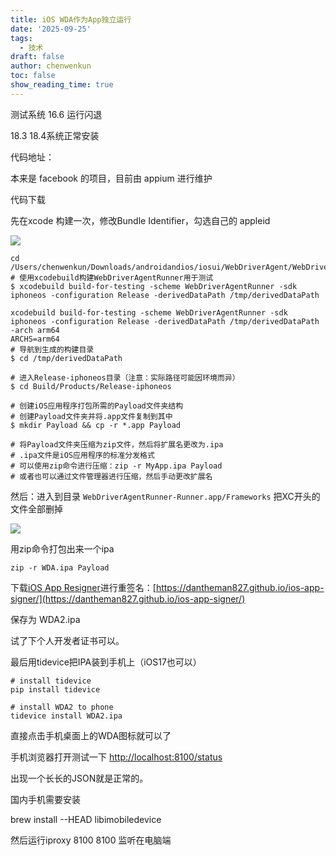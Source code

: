 ```yaml
---
title: iOS WDA作为App独立运行
date: '2025-09-25'
tags:
  - 技术
draft: false
author: chenwenkun
toc: false
show_reading_time: true
---
```

测试系统 16.6 运行闪退

18.3 18.4系统正常安装

代码地址：

本来是 facebook 的项目，目前由 appium 进行维护

代码下载

先在xcode 构建一次，修改Bundle Identifier，勾选自己的 appleid

![](https://prod-files-secure.s3.us-west-2.amazonaws.com/c205fb54-92b2-4987-8be3-972b67d27acc/cb756a73-27bc-4b0d-951a-858df3344b59/image.png?X-Amz-Algorithm=AWS4-HMAC-SHA256&X-Amz-Content-Sha256=UNSIGNED-PAYLOAD&X-Amz-Credential=ASIAZI2LB4663KU5XI43%2F20251023%2Fus-west-2%2Fs3%2Faws4_request&X-Amz-Date=20251023T122204Z&X-Amz-Expires=3600&X-Amz-Security-Token=IQoJb3JpZ2luX2VjEIz%2F%2F%2F%2F%2F%2F%2F%2F%2F%2FwEaCXVzLXdlc3QtMiJHMEUCIQDEKclmv3yS5xiGBDacLwwRRmQQDUyB9kLTc45N5ld4eQIgKe9XPwJvQTsSF7N4nTZFdFVe48ZBl1lYw3YuCcFx3uIq%2FwMIRRAAGgw2Mzc0MjMxODM4MDUiDIz5FhlA40Y5xM3P1SrcA24P5Vs0qn%2B4bomFlMc6m92ia7EtjNNkzanxIP0RZJzahWO8jedwVrEtrA2oztYm0CXZRpMHwclXMHWJHHBVRdEbSMUZez7b0Zu3gsx8RqewO9bfB6%2BDNEP7zdIHbwgNONpwCqmgB6qZGqmO4ltPWMHNXjyxHnLYn8cif6pN4i0qkby%2Fqhdbc3UxhsFoERhqQp%2BKDP0oJF8mnFFOkWarlJcNTmAHktPvGExruEW3rRIqXFLjscB5GsKaWXaSFnJPA%2Bl0DeLGmAbnMW5Oz6%2BHBFphlg76pAR8mGcS%2BNJF3FMiRZAABActzK9TBSGAdRRVTokCzaCOGCpz8xFkNSh9OP2hNzWSn3PmVSx%2FyHebWJ6G8AVlxcZMZpVmJFBAKAxJ7R%2Fd7oD0tEXP8ApMuD%2FiyCnOMlEZ9ETeWv%2BOcZl18V88dCo2g%2BByfl%2BS6PKzmFfhrggFUdXXztXO9M%2BAFXvqy7paT97tYmhNW37SFaTLRBhMN6YaOfzVrM6P3c6icpM%2FxDiSjoZ6DRRshisUvIuYmcgvsyKTdkX6gSJv5AC9qJXFwemoJ6aZ3PihHGBuEtOqQpMcHDUTkhypHIkp8Q5VHM%2BFMeZm3GMP%2F14nbmGyGDY3qKY4kG9AkdUYzOHaMNKr6McGOqUB7w4RG4yCTlH0HIIUQVlj0ntCkLq9E13ad9jbXchTO38MmgtW8G608yaxlFjMUMXwHdS8Ijj3U53DS1cHNqVcVyoltZ72%2BopeKu5ZvNzrGeHd%2BQjWZHRrN6072Y2zY2wV2Fz2yCU5jETtT1QGGYZxHHS4OaKR0LaCU2O8HjBL29kNVw2BfvlMgtaHPeIFwUg2DJshDihQg%2BLwx7lm2tHw3GwF5FX0&X-Amz-Signature=e449b939c133152b311f66870b07276da7e5dd513d5fafb308a4f7d58e191f20&X-Amz-SignedHeaders=host&x-amz-checksum-mode=ENABLED&x-id=GetObject)

```shell
cd /Users/chenwenkun/Downloads/androidandios/iosui/WebDriverAgent/WebDriverAgent
# 使用xcodebuild构建WebDriverAgentRunner用于测试
$ xcodebuild build-for-testing -scheme WebDriverAgentRunner -sdk iphoneos -configuration Release -derivedDataPath /tmp/derivedDataPath

xcodebuild build-for-testing -scheme WebDriverAgentRunner -sdk iphoneos -configuration Release -derivedDataPath /tmp/derivedDataPath -arch arm64
ARCHS=arm64
# 导航到生成的构建目录
$ cd /tmp/derivedDataPath

# 进入Release-iphoneos目录（注意：实际路径可能因环境而异）
$ cd Build/Products/Release-iphoneos

# 创建iOS应用程序打包所需的Payload文件夹结构
# 创建Payload文件夹并将.app文件复制到其中
$ mkdir Payload && cp -r *.app Payload

# 将Payload文件夹压缩为zip文件，然后将扩展名更改为.ipa
# .ipa文件是iOS应用程序的标准分发格式
# 可以使用zip命令进行压缩：zip -r MyApp.ipa Payload
# 或者也可以通过文件管理器进行压缩，然后手动更改扩展名
```

然后：进入到目录 `WebDriverAgentRunner-Runner.app/Frameworks` 把XC开头的文件全部删掉

![](https://prod-files-secure.s3.us-west-2.amazonaws.com/c205fb54-92b2-4987-8be3-972b67d27acc/358b8d2b-1bfe-4fb9-beb5-83e1de5f201e/image.png?X-Amz-Algorithm=AWS4-HMAC-SHA256&X-Amz-Content-Sha256=UNSIGNED-PAYLOAD&X-Amz-Credential=ASIAZI2LB4663KU5XI43%2F20251023%2Fus-west-2%2Fs3%2Faws4_request&X-Amz-Date=20251023T122204Z&X-Amz-Expires=3600&X-Amz-Security-Token=IQoJb3JpZ2luX2VjEIz%2F%2F%2F%2F%2F%2F%2F%2F%2F%2FwEaCXVzLXdlc3QtMiJHMEUCIQDEKclmv3yS5xiGBDacLwwRRmQQDUyB9kLTc45N5ld4eQIgKe9XPwJvQTsSF7N4nTZFdFVe48ZBl1lYw3YuCcFx3uIq%2FwMIRRAAGgw2Mzc0MjMxODM4MDUiDIz5FhlA40Y5xM3P1SrcA24P5Vs0qn%2B4bomFlMc6m92ia7EtjNNkzanxIP0RZJzahWO8jedwVrEtrA2oztYm0CXZRpMHwclXMHWJHHBVRdEbSMUZez7b0Zu3gsx8RqewO9bfB6%2BDNEP7zdIHbwgNONpwCqmgB6qZGqmO4ltPWMHNXjyxHnLYn8cif6pN4i0qkby%2Fqhdbc3UxhsFoERhqQp%2BKDP0oJF8mnFFOkWarlJcNTmAHktPvGExruEW3rRIqXFLjscB5GsKaWXaSFnJPA%2Bl0DeLGmAbnMW5Oz6%2BHBFphlg76pAR8mGcS%2BNJF3FMiRZAABActzK9TBSGAdRRVTokCzaCOGCpz8xFkNSh9OP2hNzWSn3PmVSx%2FyHebWJ6G8AVlxcZMZpVmJFBAKAxJ7R%2Fd7oD0tEXP8ApMuD%2FiyCnOMlEZ9ETeWv%2BOcZl18V88dCo2g%2BByfl%2BS6PKzmFfhrggFUdXXztXO9M%2BAFXvqy7paT97tYmhNW37SFaTLRBhMN6YaOfzVrM6P3c6icpM%2FxDiSjoZ6DRRshisUvIuYmcgvsyKTdkX6gSJv5AC9qJXFwemoJ6aZ3PihHGBuEtOqQpMcHDUTkhypHIkp8Q5VHM%2BFMeZm3GMP%2F14nbmGyGDY3qKY4kG9AkdUYzOHaMNKr6McGOqUB7w4RG4yCTlH0HIIUQVlj0ntCkLq9E13ad9jbXchTO38MmgtW8G608yaxlFjMUMXwHdS8Ijj3U53DS1cHNqVcVyoltZ72%2BopeKu5ZvNzrGeHd%2BQjWZHRrN6072Y2zY2wV2Fz2yCU5jETtT1QGGYZxHHS4OaKR0LaCU2O8HjBL29kNVw2BfvlMgtaHPeIFwUg2DJshDihQg%2BLwx7lm2tHw3GwF5FX0&X-Amz-Signature=403ccf07edbda796035103b0a75668791abcf88c0d9fb4d7fa3358d30d6fe992&X-Amz-SignedHeaders=host&x-amz-checksum-mode=ENABLED&x-id=GetObject)

用zip命令打包出来一个ipa

```shell
zip -r WDA.ipa Payload
```

下载[iOS App Resigner](https://zhida.zhihu.com/search?content_id=237756070&content_type=Article&match_order=1&q=iOS%20App%20Resigner&zd_token=eyJhbGciOiJIUzI1NiIsInR5cCI6IkpXVCJ9.eyJpc3MiOiJ6aGlkYV9zZXJ2ZXIiLCJleHAiOjE3NDQzNTQ0ODAsInEiOiJpT1MgQXBwIFJlc2lnbmVyIiwiemhpZGFfc291cmNlIjoiZW50aXR5IiwiY29udGVudF9pZCI6MjM3NzU2MDcwLCJjb250ZW50X3R5cGUiOiJBcnRpY2xlIiwibWF0Y2hfb3JkZXIiOjEsInpkX3Rva2VuIjpudWxsfQ.XGwOKX0ujlvhojSuRT3SlA0sDFnQK-FxDJr60CX6YqU&zhida_source=entity)进行重签名：[https://dantheman827.github.io/ios-app-signer/](https://dantheman827.github.io/ios-app-signer/)

保存为 WDA2.ipa

试了下个人开发者证书可以。

最后用tidevice把IPA装到手机上（iOS17也可以）

```shell
# install tidevice
pip install tidevice

# install WDA2 to phone
tidevice install WDA2.ipa
```

直接点击手机桌面上的WDA图标就可以了

手机浏览器打开测试一下 [http://localhost:8100/status](http://localhost:8100/status)

出现一个长长的JSON就是正常的。

国内手机需要安装

brew install --HEAD libimobiledevice

然后运行iproxy 8100 8100 监听在电脑端
